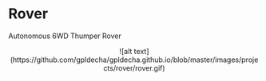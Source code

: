 # Rover
Autonomous 6WD Thumper Rover 

<p align="center">
  ![alt text](https://github.com/gpldecha/gpldecha.github.io/blob/master/images/projects/rover/rover.gif)
</p>
